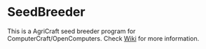 # SeedBreeder
This is a AgriCraft seed breeder program for ComputerCraft/OpenComputers. 
Check [Wiki](https://github.com/robokop92/SeedBreeder/wiki) for more information.
